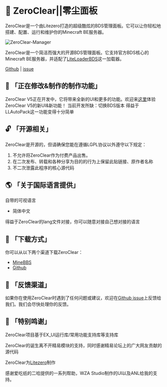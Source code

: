 # 🚀 ZeroClear||零尘面板

ZeroClear是一个由Litezero打造的超级酷炫的BDS管理面板。它可以让你轻松地搭建、配置、运行和维护你的Minecraft BE服务器。

![ZeroClear-Manager](https://socialify.git.ci/Litezero/ZeroClear-Manager/image?description=1&descriptionEditable=%E6%96%B0%E6%97%B6%E4%BB%A3BDS%E6%9C%8D%E5%8A%A1%E5%99%A8%E7%AE%A1%E7%90%86%E9%9D%A2%E6%9D%BF&font=Raleway&forks=1&issues=1&language=1&logo=https%3A%2F%2Fs1.ax1x.com%2F2022%2F11%2F11%2FzCmh0e.png&name=1&pattern=Floating%20Cogs&pulls=1&stargazers=1&theme=Light)

ZeroClear是一个简洁而强大的开源BDS管理面板。它支持官方BDS核心的Minecraft BE服务器，并适配了[LiteLoaderBDS](https://github.com/LiteLDev/LiteLoaderBDS)这一加载器。

[Github](https://github.com/Litezero) | [issue](https://github.com/Litezero/ZeroClear-manager/issues)

## 🎁 「正在修改&制作的制作功能」

ZeroClear V5正在开发中，它将带来全新的UI和更多的功能。欢迎来[这里](https://www.minebbs.com/resources/zeroclear-bds.1820/)体验ZeroClear V5的新UI&新功能！
当前开发所缺：切换BDS版本  得益于LLAutoPack这一功能变得十分简单

## 🔓 「开源相关」

ZeroClear是开源的，但请确保您能在遵循LGPL协议以外遵守以下规定：

1. 不允许将ZeroClear作为付费产品出售。
2. 在二次发布、转载和各种分享为目的的行为上保留此贴链接、原作者名称
3. 不二次泄露此程序的核心源代码

## 🌎 「关于国际语言提供」

自带的可视语言

- 简体中文

得益于ZeroClear的lang文件对接，你可以随意对接自己想对接的语言

## 💾 「下载方式」

你可以从以下两个渠道下载ZeroClear：

- [MineBBS](https://www.minebbs.com/resources/zeroclear-bds.1820/)
- [Github](https://github.com/Litezero/ZeroClear-manager)

## 📝 「反馈渠道」

如果你在使用ZeroClear时遇到了任何问题或建议，欢迎在[Github issue](https://github.com/Litezero/ZeroClear-manager/issues)上反馈给我们。我们会尽快处理你的反馈。

## 💖 「特别鸣谢」

ZeroClear项目基于EX_UI运行库/常用功能支持库等支持库

ZeroClear的诞生离不开精易模块的支持，同时感谢精易论坛上的广大网友贡献的源代码

ZeroClear为[Litezero](https://github.com/Litezero)制作

感谢爱吃纸的二哈提供的一系列帮助，WZA Studio制作的UI以及ANL给我的支持。
